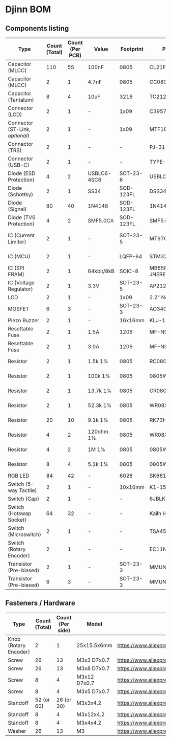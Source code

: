 # Djinn BOM

## Components listing

| Type                            | Count (Total) | Count (Per PCB) | Value       | Footprint | Part Number          | Link                                                                                                                                                                                    |
|---------------------------------|---------------|-----------------|-------------|-----------|----------------------|-----------------------------------------------------------------------------------------------------------------------------------------------------------------------------------------|
| Capacitor (MLCC)                | 110           | 55              | 100nF       | 0805      | CL21F104ZBCNNNC      | https://lcsc.com/product-detail/Multilayer-Ceramic-Capacitors-MLCC-SMD-SMT_Samsung-Electro-Mechanics-CL21F104ZBCNNNC_C1760.html                                                         |
| Capacitor (MLCC)                | 2             | 1               | 4.7nF       | 0805      | CC0805KRX7R9BB472    | https://lcsc.com/product-detail/Multilayer-Ceramic-Capacitors-MLCC-SMD-SMT_YAGEO-CC0805KRX7R9BB472_C107153.html                                                                         |
| Capacitor (Tantalum)            | 8             | 4               | 10uF        | 3216      | TC212A106K016Y       | https://lcsc.com/product-detail/Tantalum-Capacitors_Sunlord-TC212A106K016Y_C108529.html                                                                                                 |
| Connector (LCD)                 | 2             | 1               | -           | 1x09      | C39576               | https://lcsc.com/product-detail/Pin-Header-Female-Header_BOOMELE-Boom-Precision-Elec-C39576_C39576.html                                                                                 |
| Connector (ST-Link, *optional*) | 2             | 1               | -           | 1x09      | MTF185-205SY3        | https://lcsc.com/product-detail/Pin-Header-Female-Header_MINTRON-MTF185-205SY3_C358738.html                                                                                             |
| Connector (TRS)                 | 2             | 1               | -           | -         | PJ-3136-B            | https://lcsc.com/product-detail/Audio-Video-Connectors_XKB-Connectivity-PJ-3136-B_C381131.html                                                                                          |
| Connector (USB-C)               | 2             | 1               | -           | -         | TYPE-C-31-M-12       | https://lcsc.com/product-detail/USB-Connectors_Korean-Hroparts-Elec-TYPE-C-31-M-12_C165948.html                                                                                         |
| Diode (ESD Protection)          | 4             | 2               | USBLC6-4SC6 | SOT-23-6  | USBLC6-4SC6          | https://lcsc.com/product-detail/Diodes-ESD_STMicroelectronics_USBLC6-4SC6_USBLC6-4SC6_C111212.html                                                                                      |
| Diode (Schottky)                | 2             | 1               | SS34        | SOD-123FL | DSS34                | https://lcsc.com/product-detail/Schottky-Barrier-Diodes-SBD_BORN-DSS34_C511866.html                                                                                                     |
| Diode (Signal)                  | 80            | 40              | 1N4148      | SOD-123FL | 1N4148WL             | https://lcsc.com/product-detail/Switching-Diode_Shandong-Jingdao-Microelectronics-1N4148WL_C108804.html                                                                                 |
| Diode (TVS Protection)          | 4             | 2               | SMF5.0CA    | SOD-123FL | SMF5.0CA             | https://lcsc.com/product-detail/TVS_MDD-Microdiode-Electronics-SMF5-0CA_C364279.html                                                                                                    |
| IC (Current Limiter)            | 2             | 1               | -           | SOT-23-5  | MT9700 *or* DIO7002  | https://lcsc.com/product-detail/PMIC-Power-Distribution-Switches_MT9700_C89855.html *or* https://lcsc.com/product-detail/PMIC-Power-Distribution-Switches_DIOO-DIO7002AST5_C403840.html |
| IC (MCU)                        | 2             | 1               | -           | LQFP-64   | STM32G474RET6        | https://au.mouser.com/ProductDetail/STMicroelectronics/STM32G474RET6?qs=%2Fha2pyFaduhBp7B0yN03ycB%252BZ%252BLXFeacrURrEXR6i%252Bv3eck5WgVsdQ%3D%3D                                      |
| IC (SPI FRAM)                   | 2             | 1               | 64kbit/8kB  | SOIC-8    | MB85RS64PNF-G-JNERE1 | https://lcsc.com/product-detail/FRAM_FUJITSU-MB85RS64PNF-G-JNERE1_C8741.html                                                                                                            |
| IC (Voltage Regulator)          | 2             | 1               | 3.3V        | SOT-23-5  | AP2127K-3.3TRG1      | https://lcsc.com/product-detail/Dropout-Regulators-LDO_Diodes-Incorporated-AP2127K-3-3TRG1_C156285.html                                                                                 |
| LCD                             | 2             | 1               | -           | 1x09      | 2.2" No Touch        | https://www.aliexpress.com/item/4000219159401.html                                                                                                                                      |
| MOSFET                          | 6             | 3               | -           | SOT-23-3  | AO3401A              | https://lcsc.com/product-detail/MOSFET_UMW-Youtai-Semiconductor-Co-Ltd-AO3401A_C347476.html                                                                                             |
| Piezo Buzzer                    | 2             | 1               | -           | 16x16mm   | KLJ-1625             | https://lcsc.com/product-detail/Buzzers_KELIKING-KLJ-1625_C201041.html                                                                                                                  |
| Resettable Fuse                 | 2             | 1               | 1.5A        | 1206      | MF-NSMF075-2         | https://lcsc.com/product-detail/PTC-Resettable-Fuses_BOURNS-MF-NSMF075-2_C89653.html                                                                                                    |
| Resettable Fuse                 | 2             | 1               | 3.0A        | 1206      | MF-NSMF150-2         | https://lcsc.com/product-detail/PTC-Resettable-Fuses_BOURNS-MF-NSMF150-2_C89655.html                                                                                                    |
| Resistor                        | 2             | 1               | 1.5k 1%     | 0805      | RC0805FR-071K5L      | https://lcsc.com/product-detail/Chip-Resistor-Surface-Mount_YAGEO-RC0805FR-071K5L_C114555.html                                                                                          |
| Resistor                        | 2             | 1               | 100k 1%     | 0805      | 0805W8F1003T5E       | https://lcsc.com/product-detail/Chip-Resistor-Surface-Mount_UNI-ROYAL-Uniroyal-Elec-0805W8F1003T5E_C149504.html                                                                         |
| Resistor                        | 2             | 1               | 13.7k 1%    | 0805      | CR0805F81372G        | https://lcsc.com/product-detail/Chip-Resistor-Surface-Mount_LIZ-Elec-CR0805F81372G_C101466.html                                                                                         |
| Resistor                        | 2             | 1               | 52.3k 1%    | 0805      | WR08X5232FTL         | https://lcsc.com/product-detail/Chip-Resistor-Surface-Mount_Walsin-Tech-Corp-WR08X5232FTL_C170927.html                                                                                  |
| Resistor                        | 20            | 10              | 9.1k 1%     | 0805      | RK73H2ATTD9101F      | https://lcsc.com/product-detail/Chip-Resistor-Surface-Mount_KOA-Speer-Elec-RK73H2ATTD9101F_C317276.html                                                                                 |
| Resistor                        | 4             | 2               | 120ohm 1%   | 0805      | WR08X1200FTL         | https://lcsc.com/product-detail/Chip-Resistor-Surface-Mount_Walsin-Tech-Corp-WR08X1200FTL_C163960.html                                                                                  |
| Resistor                        | 4             | 2               | 1M 1%       | 0805      | 0805W8F1004T5E       | https://lcsc.com/product-detail/Chip-Resistor-Surface-Mount_UNI-ROYAL-Uniroyal-Elec-0805W8F1004T5E_C17514.html                                                                          |
| Resistor                        | 8             | 4               | 5.1k 1%     | 0805      | 0805W8F5101T5E       | https://lcsc.com/product-detail/Chip-Resistor-Surface-Mount_UNI-ROYAL-Uniroyal-Elec-0805W8F5101T5E_C27834.html                                                                          |
| RGB LED                         | 84            | 42              | -           | 6028      | SK6812Mini-E         | https://www.aliexpress.com/item/4000475685852.html                                                                                                                                      |
| Switch (5-way Tactile)          | 2             | 1               | -           | 10x10mm   | K1-1506DN-01         | https://lcsc.com/product-detail/5-way-Tactile-Switches_Korean-Hroparts-Elec-K1-1506DN-01_C145911.html                                                                                   |
| Switch (Cap)                    | 2             | 1               | -           | -         | 6JBLK                | https://lcsc.com/product-detail/Switch-accessories-or-Caps_E-Switch-6JBLK_C273384.html                                                                                                  |
| Switch (Hotswap Socket)         | 64            | 32              | -           | -         | Kailh Hotswap        | https://www.aliexpress.com/item/32903471019.html                                                                                                                                        |
| Switch (Microswitch)            | 2             | 1               | -           | -         | TSA451G50-250        | https://lcsc.com/product-detail/Tactile-Switches_BRIGHT-TSA451G50-250_C294483.html                                                                                                      |
| Switch (Rotary Encoder)         | 2             | 1               | -           | -         | EC11N1525404         | https://lcsc.com/product-detail/Coded-Rotary-Switches_ALPS-Electric-EC11N1525404_C470748.html                                                                                           |
| Transistor (Pre-biased)         | 2             | 1               | -           | SOT-23-3  | MMUN2133LT1G         | https://lcsc.com/product-detail/Digital-Transistors_ON-Semiconductor-MMUN2133LT1G_C86182.html                                                                                           |
| Transistor (Pre-biased)         | 6             | 3               | -           | SOT-23-3  | MMUN2233LT1G         | https://lcsc.com/product-detail/Transistors-NPN-PNP_ON-Semiconductor-MMUN2233LT1G_C86932.html                                                                                           |


## Fasteners / Hardware

| Type                  | Count (Total) | Count (Per side) | Model        | Link                                               |
|-----------------------|---------------|------------------|--------------|----------------------------------------------------|
| Knob (Rotary Encoder) | 2             | 1                | 25x15.5x6mm  | https://www.aliexpress.com/item/32802067713.html   |
| Screw                 | 26            | 13               | M3x3 D7x0.7  | https://www.aliexpress.com/item/32998579840.html   |
| Screw                 | 26            | 13               | M3x8 D7x0.7  | https://www.aliexpress.com/item/32998579840.html   |
| Screw                 | 8             | 4                | M3x12 D7x0.7 | https://www.aliexpress.com/item/32998579840.html   |
| Screw                 | 8             | 4                | M3x5 D7x0.7  | https://www.aliexpress.com/item/32998579840.html   |
| Standoff              | 52 (or 60)    | 26 (or 30)       | M3x3x4.2     | https://www.aliexpress.com/item/4000153040875.html |
| Standoff              | 8             | 4                | M3x12x4.2    | https://www.aliexpress.com/item/4000153040875.html |
| Standoff              | 8             | 4                | M3x4x4.2     | https://www.aliexpress.com/item/4000153040875.html |
| Washer                | 26            | 13               | M3           | https://www.aliexpress.com/item/33000267180.html   |